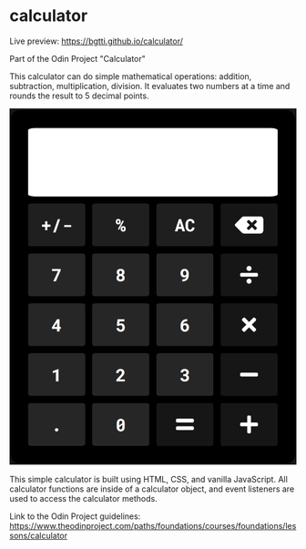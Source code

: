 # calculator

Live preview: https://bgtti.github.io/calculator/

Part of the Odin Project "Calculator"

This calculator can do simple mathematical operations: addition, subtraction, multiplication, division.
It evaluates two numbers at a time and rounds the result to 5 decimal points.

![Calculator example](calculatorPreview.png)

This simple calculator is built using HTML, CSS, and vanilla JavaScript.
All calculator functions are inside of a calculator object, and event listeners are used to access the calculator methods.

Link to the Odin Project guidelines: https://www.theodinproject.com/paths/foundations/courses/foundations/lessons/calculator

